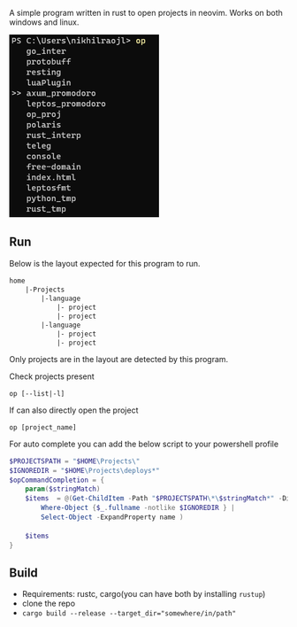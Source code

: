 A simple program written in rust to open projects in neovim.
Works on both windows and linux.

![](./media/op_nvim.png)

## Run
Below is the layout expected for this program to run. 
```
home
    |-Projects
        |-language
            |- project
            |- project
        |-language
            |- project
            |- project 
```
Only projects are in the layout are detected by this program.

Check projects present
```
op [--list|-l]
```

If can also directly open the project
```
op [project_name]
```

For auto complete you can add the below script to your powershell profile
```powershell
$PROJECTSPATH = "$HOME\Projects\"
$IGNOREDIR = "$HOME\Projects\deploys*"
$opCommandCompletion = {
    param($stringMatch)
    $items  = @(Get-ChildItem -Path "$PROJECTSPATH\*\$stringMatch*" -Directory |
        Where-Object {$_.fullname -notlike $IGNOREDIR } |
        Select-Object -ExpandProperty name )

    $items
}
```

## Build
- Requirements: rustc, cargo(you can have both by installing `rustup`)
- clone the repo
- `cargo build --release --target_dir="somewhere/in/path"`


